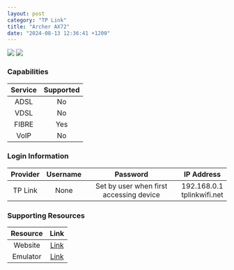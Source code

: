 ```yaml
---
layout: post
category: "TP Link"
title: "Archer AX72"
date: "2024-08-13 12:36:41 +1200"
---
```

<img src="https://www.pbtech.co.nz/imgprod/N/E/NETTPL6541__1.jpg?h=1299711589" class="modem_image">
<img src="https://www.pbtech.co.nz/imgprod/N/E/NETTPL6541__3.jpg?h=1522056982" class="modem_image">

### Capabilities

| Service | Supported |
| :-: | :-: |
| ADSL | No |
| VDSL | No |
| FIBRE | Yes |
| VoIP | No |

### Login Information

| Provider | Username | Password | IP Address |
| :-: | :-: | :-: | :-: |
| TP Link | None | Set by user when first accessing device | 192.168.0.1<br>tplinkwifi.net |

### Supporting Resources

| Resource | Link |
| :-: | :-: |
| Website | [Link](https://www.tp-link.com/my/home-networking/wifi-router/archer-ax72/) |
| Emulator | [Link](https://emulator.tp-link.com/Archer_AX72v1_US_simulator_20220120/index.html) |
